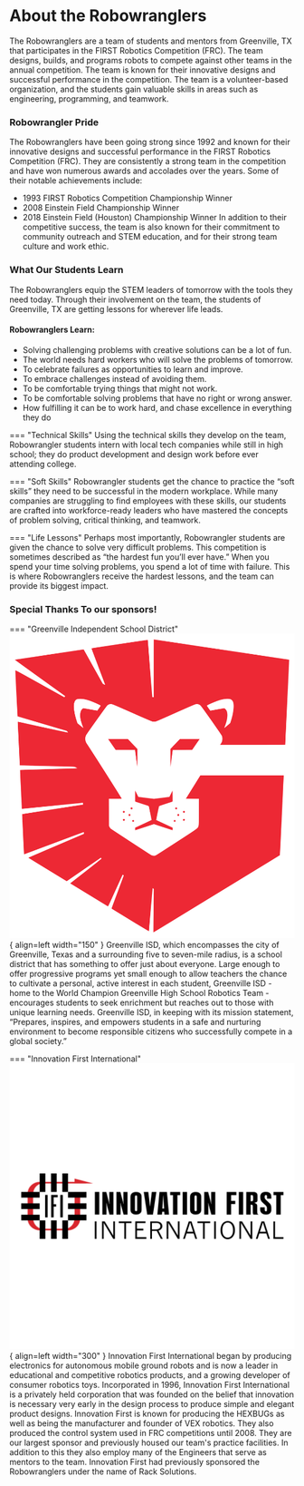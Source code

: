 # About the Robowranglers
The Robowranglers are a team of students and mentors from Greenville, TX that participates in the FIRST Robotics Competition (FRC). The team designs, builds, and programs robots to compete against other teams in the annual competition. The team is known for their innovative designs and successful performance in the competition. The team is a volunteer-based organization, and the students gain valuable skills in areas such as engineering, programming, and teamwork.

### Robowrangler Pride
The Robowranglers have been going strong since 1992 and known for their innovative designs and successful performance in the FIRST Robotics Competition (FRC). They are consistently a strong team in the competition and have won numerous awards and accolades over the years.
Some of their notable achievements include:

* 1993 FIRST Robotics Competition Championship Winner
* 2008 Einstein Field Championship Winner
* 2018 Einstein Field (Houston) Championship Winner
In addition to their competitive success, the team is also known for their commitment to community outreach and STEM education, and for their strong team culture and work ethic.

### What Our Students Learn
The Robowranglers equip the STEM leaders of tomorrow with the tools they need today. Through their involvement on the team, the students of Greenville, TX are getting lessons for wherever life leads.

#### Robowranglers Learn:
* Solving challenging problems with creative solutions can be a lot of fun.
* The world needs hard workers who will solve the problems of tomorrow.
* To celebrate failures as opportunities to learn and improve.
* To embrace challenges instead of avoiding them.
* To be comfortable trying things that might not work.
* To be comfortable solving problems that have no right or wrong answer.
* How fulfilling it can be to work hard, and chase excellence in everything they do



=== "Technical Skills"
    Using the technical skills they develop on the team, Robowrangler students intern with local tech companies while still in high school; they do product development and design work before ever attending college.

=== "Soft Skills"
    Robowrangler students get the chance to practice the “soft skills” they need to be successful in the modern workplace. While many companies are struggling to find employees with these skills, our students are crafted into workforce-ready leaders who have mastered the concepts of problem solving, critical thinking, and teamwork.

=== "Life Lessons"
    Perhaps most importantly, Robowrangler students are given the chance to solve very difficult problems. This competition is sometimes described as “the hardest fun you’ll ever have.”
    When you spend your time solving problems, you spend a lot of time with failure. This is where Robowranglers receive the hardest lessons, and the team can provide its biggest impact.

### Special Thanks To our sponsors!

=== "Greenville Independent School District"
    ![GISD](./images/GISD.svg){ align=left width="150" }
    Greenville ISD, which encompasses the city of Greenville, Texas and a surrounding five to seven-mile radius, is a school district that has something to offer just about everyone. Large enough to offer progressive programs yet small enough to allow teachers the chance to cultivate a personal, active interest in each student, Greenville ISD - home to the World Champion Greenville High School Robotics Team - encourages students to seek enrichment but reaches out to those with unique learning needs. Greenville ISD, in keeping with its mission statement, “Prepares, inspires, and empowers students in a safe and nurturing environment to become responsible citizens who successfully compete in a global society.”

=== "Innovation First International"
    ![IFI](./images/ifi.svg){ align=left width="300" }
    Innovation First International began by producing electronics for autonomous mobile ground robots and is now a leader in educational and competitive robotics products, and a growing developer of consumer robotics toys. Incorporated in 1996, Innovation First International is a privately held corporation that was founded on the belief that innovation is necessary very early in the design process to produce simple and elegant product designs. Innovation First is known for producing the HEXBUGs as well as being the manufacturer and founder of VEX robotics. They also produced the control system used in FRC competitions until 2008. They are our largest sponsor and previously housed our team's practice facilities. In addition to this they also employ many of the Engineers that serve as mentors to the team. Innovation First had previously sponsored the Robowranglers under the name of Rack Solutions.